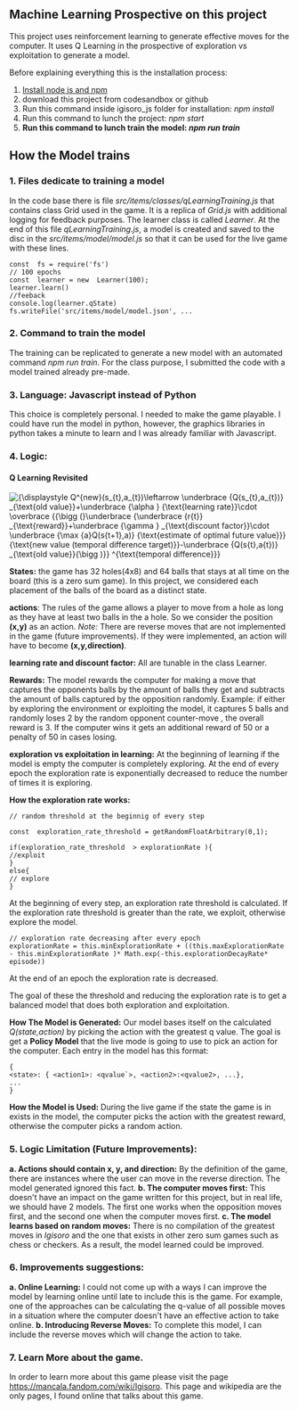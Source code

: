 ## Machine Learning Prospective on this project

This project uses reinforcement learning to generate effective moves for the computer. It uses Q Learning in the prospective of exploration vs exploitation to generate a model.

Before explaining everything this is the installation process:

1.  [Install node js and npm](https://docs.npmjs.com/downloading-and-installing-node-js-and-npm)
2.  download this project from codesandbox or github
3.  Run this command inside igisoro_js folder for installation: _npm install_
4.  Run this command to lunch the project: _npm start_
5.  **Run this command to lunch train the model: _npm run train_**

## How the Model trains

### 1. Files dedicate to training a model

In the code base there is file _src/items/classes/qLearningTraining.js_ that contains class Grid used in the game. It is a replica of _Grid.js_ with additional logging for feedback purposes. The learner class is called _Learner_. At the end of this file _qLearningTraining.js_, a model is created and saved to the disc in the _src/items/model/model.js_ so that it can be used for the live game with these lines.

```
const  fs = require('fs')
// 100 epochs
const  learner = new  Learner(100);
learner.learn()
//feeback
console.log(learner.qState)
fs.writeFile('src/items/model/model.json', ...
```

### 2. Command to train the model

The training can be replicated to generate a new model with an automated command _npm run train_. For the class purpose, I submitted the code with a model trained already pre-made.

### 3. Language: Javascript instead of Python

This choice is completely personal. I needed to make the game playable. I could have run the model in python, however, the graphics libraries in python takes a minute to learn and I was already familiar with Javascript.

### 4. Logic:

#### Q Learning Revisited

![{\displaystyle Q^{new}(s_{t},a_{t})\leftarrow \underbrace {Q(s_{t},a_{t})} _{\text{old value}}+\underbrace {\alpha } _{\text{learning rate}}\cdot \overbrace {{\bigg (}\underbrace {\underbrace {r_{t}} _{\text{reward}}+\underbrace {\gamma } _{\text{discount factor}}\cdot \underbrace {\max _{a}Q(s_{t+1},a)} _{\text{estimate of optimal future value}}} _{\text{new value (temporal difference target)}}-\underbrace {Q(s_{t},a_{t})} _{\text{old value}}{\bigg )}} ^{\text{temporal difference}}}](https://wikimedia.org/api/rest_v1/media/math/render/svg/678cb558a9d59c33ef4810c9618baf34a9577686)

**States:** the game has 32 holes(4x8) and 64 balls that stays at all time on the board (this is a zero sum game). In this project, we considered each placement of the balls of the board as a distinct state.

**actions**: The rules of the game allows a player to move from a hole as long as they have at least two balls in the a hole. So we consider the position **(x,y)** as an action. _Note:_ There are reverse moves that are not implemented in the game (future improvements). If they were implemented, an action will have to become **(x,y,direction)**.

**learning rate and discount factor:** All are tunable in the class Learner.

**Rewards:** The model rewards the computer for making a move that captures the opponents balls by the amount of balls they get and subtracts the amount of balls captured by the opposition randomly. Example: if either by exploring the environment or exploiting the model, it captures 5 balls and randomly loses 2 by the random opponent counter-move , the overall reward is 3.
If the computer wins it gets an additional reward of 50 or a penalty of 50 in cases losing.

**exploration vs exploitation in learning:** At the beginning of learning if the model is empty the computer is completely exploring. At the end of every epoch the exploration rate is exponentially decreased to reduce the number of times it is exploring.

**How the exploration rate works:**

```
// random threshold at the beginnig of every step

const  exploration_rate_threshold = getRandomFloatArbitrary(0,1);

if(exploration_rate_threshold  > explorationRate ){
//exploit
}
else{
// explore
}
```

At the beginning of every step, an exploration rate threshold is calculated. If the exploration rate threshold is greater than the rate, we exploit, otherwise explore the model.

```
// exploration rate decreasing after every epoch
explorationRate = this.minExplorationRate + ((this.maxExplorationRate - this.minExplorationRate )* Math.exp(-this.explorationDecayRate* episode))
```

At the end of an epoch the exploration rate is decreased.

The goal of these the threshold and reducing the exploration rate is to get a balanced model that does both exploration and exploitation.

**How The Model is Generated:** Our model bases itself on the calculated _Q(state,action)_ by picking the action with the greatest q value. The goal is get a **Policy Model** that the live mode is going to use to pick an action for the computer. Each entry in the model has this format:

```
{
<state>: { <action1>: <qvalue`>, <action2>:<qvalue2>, ...},
...
}
```

**How the Model is Used:** During the live game if the state the game is in exists in the model, the computer picks the action with the greatest reward, otherwise the computer picks a random action.

### 5. Logic Limitation (Future Improvements):

**a. Actions should contain x, y, and direction:** By the definition of the game, there are instances where the user can move in the reverse direction. The model generated ignored this fact.
**b. The computer moves first:** This doesn't have an impact on the game written for this project, but in real life, we should have 2 models. The first one works when the opposition moves first, and the second one when the computer moves first.
**c. The model learns based on random moves:** There is no compilation of the greatest moves in _Igisoro_ and the one that exists in other zero sum games such as chess or checkers. As a result, the model learned could be improved.

### 6. Improvements suggestions:

**a. Online Learning:** I could not come up with a ways I can improve the model by learning online until late to include this is the game. For example, one of the approaches can be calculating the q-value of all possible moves in a situation where the computer doesn't have an effective action to take online.
**b. Introducing Reverse Moves:** To complete this model, I can include the reverse moves which will change the action to take.

### 7. Learn More about the game.

In order to learn more about this game please visit the page https://mancala.fandom.com/wiki/Igisoro. This page and wikipedia are the only pages, I found online that talks about this game.
